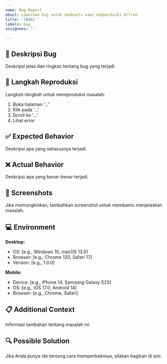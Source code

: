 ```yaml
---
name: Bug Report
about: Laporkan bug untuk membantu kami memperbaiki UrTree
title: '[BUG] '
labels: bug
assignees: ''

---
```


## 🐛 Deskripsi Bug
Deskripsi jelas dan ringkas tentang bug yang terjadi.

## 📝 Langkah Reproduksi
Langkah-langkah untuk mereproduksi masalah:
1. Buka halaman '...'
2. Klik pada '...'
3. Scroll ke '...'
4. Lihat error

## ✅ Expected Behavior
Deskripsi apa yang seharusnya terjadi.

## ❌ Actual Behavior
Deskripsi apa yang benar-benar terjadi.

## 📸 Screenshots
Jika memungkinkan, tambahkan screenshot untuk membantu menjelaskan masalah.

## 💻 Environment
**Desktop:**
 - OS: [e.g., Windows 10, macOS 13.0]
 - Browser: [e.g., Chrome 120, Safari 17]
 - Version: [e.g., 1.0.0]

**Mobile:**
 - Device: [e.g., iPhone 14, Samsung Galaxy S23]
 - OS: [e.g., iOS 17.0, Android 14]
 - Browser: [e.g., Chrome, Safari]

## 📋 Additional Context
Informasi tambahan tentang masalah ini.

## 🔍 Possible Solution
Jika Anda punya ide tentang cara memperbaikinya, silakan bagikan di sini.
